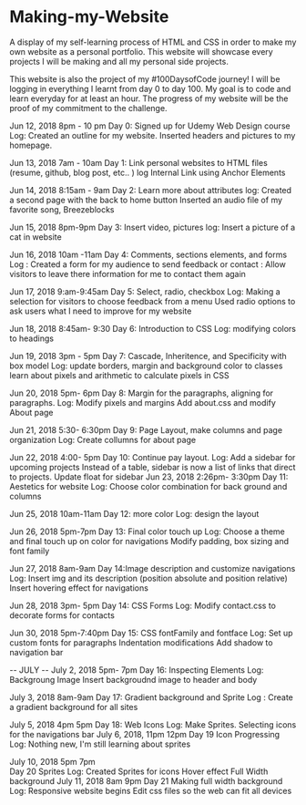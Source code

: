# Making-my-Website
A display of my self-learning process of HTML and CSS in order to make my own website as a personal portfolio. This website will showcase every projects I will be making and all my personal side projects.

This website is also the project of my #100DaysofCode journey! I will be logging in everything I learnt from day 0 to day 100. My goal is to code and learn everyday for at least an hour. The progress of my website will be the proof of my commitment to the challenge. 


<!-- BEGIN #100DAYSOFCODE -->

Jun 12, 2018 8pm - 10 pm 
Day 0: Signed up for Udemy Web Design course
Log: Created an outline for my website. Inserted headers and pictures to my homepage. 

Jun 13, 2018 7am - 10am 
Day 1: Link personal websites to HTML files (resume, github, blog post, etc.. )
log      Internal Link using Anchor Elements 

Jun 14, 2018 8:15am - 9am 
Day 2: Learn more about attributes 
log: Created a second page with the back to home button
Inserted an audio file of my favorite song, Breezeblocks

Jun 15, 2018 8pm-9pm
Day 3: Insert video, pictures 
log: Insert a picture of a cat in website

Jun 16, 2018 10am -11am 
Day 4: Comments, sections elements, and forms 
Log : Created a form for my audience to send feedback or contact
     : Allow visitors to leave there information for me to contact them again
     
Jun 17, 2018 9:am-9:45am 
Day 5: Select, radio, checkbox
Log: Making a selection for visitors to choose feedback from a menu
     Used radio options to ask users what I need to improve for my website
     
Jun 18, 2018 8:45am- 9:30
Day 6: Introduction to CSS
Log: modifying colors to headings 
 
Jun 19, 2018 3pm - 5pm 
Day 7: Cascade, Inheritence, and Specificity with box model 
Log:  update borders, margin and background color to classes
      learn about pixels and arithmetic to calculate pixels in CSS
      
Jun 20, 2018 5pm- 6pm 
Day 8: Margin for the paragraphs, aligning for paragraphs. 
Log:  Modify pixels and margins
       Add about.css and modify About page
       
Jun 21, 2018 5:30- 6:30pm
Day 9: Page Layout, make columns and page organization
Log: Create collumns for about page

Jun 22, 2018 4:00- 5pm 
Day 10: Continue pay layout. 
Log:  Add a sidebar for upcoming projects
      Instead of a table, sidebar is now a list of links that direct to projects.
      Update float for sidebar
Jun 23, 2018 2:26pm- 3:30pm 
Day 11: Aestetics for website
Log:  Choose color combination for back ground and columns 

Jun 25, 2018 10am-11am 
Day 12: more color
Log: design the layout 
      
Jun 26, 2018 5pm-7pm
Day 13: Final color touch up
Log: Choose a theme and final touch up on color for navigations
     Modify padding, box sizing and font family
     
Jun 27, 2018 8am-9am 
Day 14:Image description and customize navigations
Log: Insert img and its description (position absolute and position relative) 
     Insert hovering effect for navigations 
     
Jun 28, 2018 3pm- 5pm
Day 14: CSS Forms 
Log: Modify contact.css to decorate forms for contacts

Jun 30, 2018 5pm-7:40pm
Day 15: CSS fontFamily and fontface
Log: Set up custom fonts for paragraphs
     Indentation modifications
     Add shadow to navigation bar
     
-- JULY -- 
July 2, 2018 5pm- 7pm 
Day 16: Inspecting Elements
Log: Backgroung Image 
Insert backgroudnd image to header and body 

July 3, 2018 8am-9am
Day 17: Gradient background and Sprite
Log : Create a gradient background for all sites

July 5, 2018 4pm 5pm 
Day 18: Web Icons
Log:  Make Sprites.
      Selecting icons for the navigations bar
July 6, 2018, 11pm 12pm 
Day 19 Icon Progressing
Log: Nothing new, I'm still learning about sprites

July 10, 2018 5pm 7pm  
Day 20 Sprites 
Log:  Created Sprites for icons 
       Hover effect 
       Full Width background 
July 11, 2018 8am 9pm 
Day 21 Making full width background
Log:   Responsive website begins 
        Edit css files so the web can fit all devices

       
      
      



     
    
        

